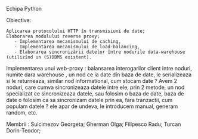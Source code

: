 Echipa Python

Obiective:

    Aplicarea protocolului HTTP în transmisiuni de date;
    Elaborarea modulului reverse proxy;
       - Implementarea mecanismului de caching,
       - Implementarea mecanismului de load-balancing,
       - Elaborarea sincronizării datelor între nodurile data-warehouse (utilizînd un (S)DBMS existent).


Implementarea unui web-proxy : balansarea interogarilor client intre noduri, numite dara warehouse , un nod ce ia date din baza de date, le serializeaza si le returneaza, similar nod informational, cum stocam date ? Avem 2 noduri, care cumva sincronizeaza datele intre ele, prin 2 metode, un nod specializat ce sincronizeaza datele, sau folosim o baza de date, baza de date o folosim ca sa sincronizam datele prin ea, fara tranzactii, cum populam datele ? ele apar de undeva, le introducem manual, generam random, etc.

Membrii :
Suicimezov Georgeta; 
Gherman Olga; 
Filipesco Radu; 
Turcan Dorin-Teodor;
